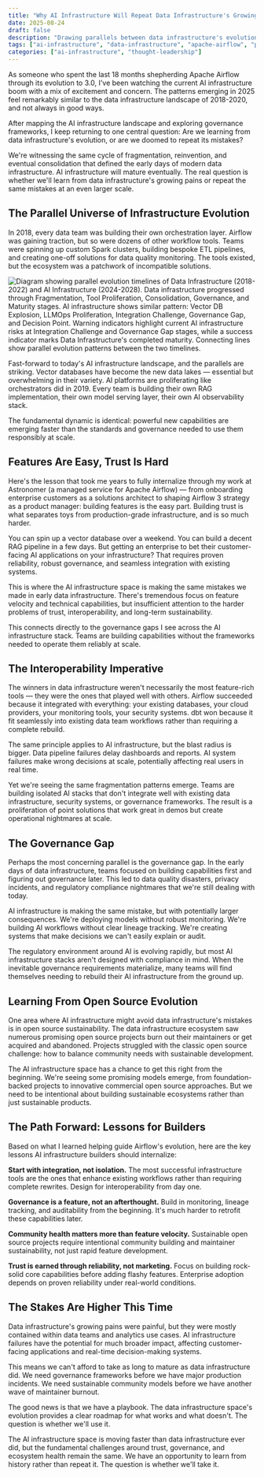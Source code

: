 ```yaml
---
title: "Why AI Infrastructure Will Repeat Data Infrastructure's Growing Pains (And What We Can Do About It)"
date: 2025-08-24
draft: false
description: "Drawing parallels between data infrastructure's evolution and today's AI infrastructure challenges, exploring why features are easy but trust is hard, and what we can learn from Apache Airflow's journey to guide AI infrastructure maturation."
tags: ["ai-infrastructure", "data-infrastructure", "apache-airflow", "product-strategy", "open-source", "enterprise-adoption"]
categories: ["ai-infrastructure", "thought-leadership"]
---
```

As someone who spent the last 18 months shepherding Apache Airflow through its evolution to 3.0, I've been watching the current AI infrastructure boom with a mix of excitement and concern. The patterns emerging in 2025 feel remarkably similar to the data infrastructure landscape of 2018-2020, and not always in good ways.

After mapping the AI infrastructure landscape and exploring governance frameworks, I keep returning to one central question: Are we learning from data infrastructure's evolution, or are we doomed to repeat its mistakes?

We're witnessing the same cycle of fragmentation, reinvention, and eventual consolidation that defined the early days of modern data infrastructure. AI infrastructure will mature eventually. The real question is whether we'll learn from data infrastructure's growing pains or repeat the same mistakes at an even larger scale.

## The Parallel Universe of Infrastructure Evolution

In 2018, every data team was building their own orchestration layer. Airflow was gaining traction, but so were dozens of other workflow tools. Teams were spinning up custom Spark clusters, building bespoke ETL pipelines, and creating one-off solutions for data quality monitoring. The tools existed, but the ecosystem was a patchwork of incompatible solutions.

![Diagram showing parallel evolution timelines of Data Infrastructure (2018-2022) and AI Infrastructure (2024-2028). Data infrastructure progressed through Fragmentation, Tool Proliferation, Consolidation, Governance, and Maturity stages. AI infrastructure shows similar pattern: Vector DB Explosion, LLMOps Proliferation, Integration Challenge, Governance Gap, and Decision Point. Warning indicators highlight current AI infrastructure risks at Integration Challenge and Governance Gap stages, while a success indicator marks Data Infrastructure's completed maturity. Connecting lines show parallel evolution patterns between the two timelines.](parallel-development-cycles.png "Infrastructure evolution follows predictable patterns. Data infrastructure's 2018-2022 journey from fragmentation to maturity mirrors AI infrastructure's current trajectory. We're approaching the critical governance gap phase—the same inflection point where data infrastructure teams faced their biggest challenges.")

Fast-forward to today's AI infrastructure landscape, and the parallels are striking. Vector databases have become the new data lakes — essential but overwhelming in their variety. AI platforms are proliferating like orchestrators did in 2019. Every team is building their own RAG implementation, their own model serving layer, their own AI observability stack.

The fundamental dynamic is identical: powerful new capabilities are emerging faster than the standards and governance needed to use them responsibly at scale.

## Features Are Easy, Trust Is Hard

Here's the lesson that took me years to fully internalize through my work at Astronomer (a managed service for Apache Airflow) — from onboarding enterprise customers as a solutions architect to shaping Airflow 3 strategy as a product manager: building features is the easy part. Building trust is what separates toys from production-grade infrastructure, and is so much harder.

You can spin up a vector database over a weekend. You can build a decent RAG pipeline in a few days. But getting an enterprise to bet their customer-facing AI applications on your infrastructure? That requires proven reliability, robust governance, and seamless integration with existing systems.

This is where the AI infrastructure space is making the same mistakes we made in early data infrastructure. There's tremendous focus on feature velocity and technical capabilities, but insufficient attention to the harder problems of trust, interoperability, and long-term sustainability.

This connects directly to the governance gaps I see across the AI infrastructure stack. Teams are building capabilities without the frameworks needed to operate them reliably at scale.

## The Interoperability Imperative

The winners in data infrastructure weren't necessarily the most feature-rich tools — they were the ones that played well with others. Airflow succeeded because it integrated with everything: your existing databases, your cloud providers, your monitoring tools, your security systems. dbt won because it fit seamlessly into existing data team workflows rather than requiring a complete rebuild.

The same principle applies to AI infrastructure, but the blast radius is bigger. Data pipeline failures delay dashboards and reports. AI system failures make wrong decisions at scale, potentially affecting real users in real time.

Yet we're seeing the same fragmentation patterns emerge. Teams are building isolated AI stacks that don't integrate well with existing data infrastructure, security systems, or governance frameworks. The result is a proliferation of point solutions that work great in demos but create operational nightmares at scale.

## The Governance Gap

Perhaps the most concerning parallel is the governance gap. In the early days of data infrastructure, teams focused on building capabilities first and figuring out governance later. This led to data quality disasters, privacy incidents, and regulatory compliance nightmares that we're still dealing with today.

AI infrastructure is making the same mistake, but with potentially larger consequences. We're deploying models without robust monitoring. We're building AI workflows without clear lineage tracking. We're creating systems that make decisions we can't easily explain or audit.

The regulatory environment around AI is evolving rapidly, but most AI infrastructure stacks aren't designed with compliance in mind. When the inevitable governance requirements materialize, many teams will find themselves needing to rebuild their AI infrastructure from the ground up.

## Learning From Open Source Evolution

One area where AI infrastructure might avoid data infrastructure's mistakes is in open source sustainability. The data infrastructure ecosystem saw numerous promising open source projects burn out their maintainers or get acquired and abandoned. Projects struggled with the classic open source challenge: how to balance community needs with sustainable development.

The AI infrastructure space has a chance to get this right from the beginning. We're seeing some promising models emerge, from foundation-backed projects to innovative commercial open source approaches. But we need to be intentional about building sustainable ecosystems rather than just sustainable products.

## The Path Forward: Lessons for Builders

Based on what I learned helping guide Airflow's evolution, here are the key lessons AI infrastructure builders should internalize:

**Start with integration, not isolation.** The most successful infrastructure tools are the ones that enhance existing workflows rather than requiring complete rewrites. Design for interoperability from day one.

**Governance is a feature, not an afterthought.** Build in monitoring, lineage tracking, and auditability from the beginning. It's much harder to retrofit these capabilities later.

**Community health matters more than feature velocity.** Sustainable open source projects require intentional community building and maintainer sustainability, not just rapid feature development.

**Trust is earned through reliability, not marketing.** Focus on building rock-solid core capabilities before adding flashy features. Enterprise adoption depends on proven reliability under real-world conditions.

## The Stakes Are Higher This Time

Data infrastructure's growing pains were painful, but they were mostly contained within data teams and analytics use cases. AI infrastructure failures have the potential for much broader impact, affecting customer-facing applications and real-time decision-making systems.

This means we can't afford to take as long to mature as data infrastructure did. We need governance frameworks before we have major production incidents. We need sustainable community models before we have another wave of maintainer burnout.

The good news is that we have a playbook. The data infrastructure space's evolution provides a clear roadmap for what works and what doesn't. The question is whether we'll use it.

The AI infrastructure space is moving faster than data infrastructure ever did, but the fundamental challenges around trust, governance, and ecosystem health remain the same. We have an opportunity to learn from history rather than repeat it. The question is whether we'll take it.

